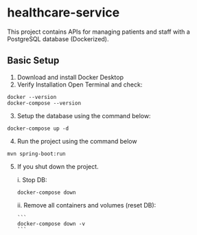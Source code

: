 # healthcare-service
This project contains APIs for managing patients and staff with a PostgreSQL database (Dockerized).
## Basic Setup
1. Download and install Docker Desktop
2. Verify Installation 
Open Terminal and check:
```
docker --version
docker-compose --version
```
3. Setup the database using the command below:
```
docker-compose up -d
```
4. Run the project using the command below
```
mvn spring-boot:run
```
5. If you shut down the project.

   i. Stop DB:
      ```
      docker-compose down
      ```
   ii. Remove all containers and volumes (reset DB):

       ``` 
       docker-compose down -v
       ```
